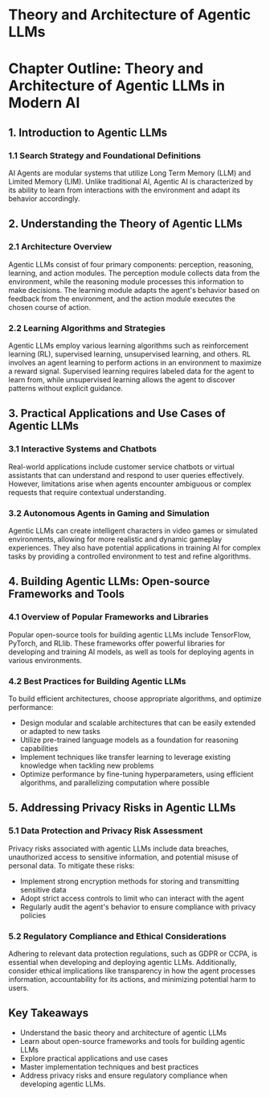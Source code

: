 # Theory and Architecture of Agentic LLMs

 # Chapter Outline: Theory and Architecture of Agentic LLMs in Modern AI

## 1. Introduction to Agentic LLMs
### 1.1 Search Strategy and Foundational Definitions
AI Agents are modular systems that utilize Long Term Memory (LLM) and Limited Memory (LIM). Unlike traditional AI, Agentic AI is characterized by its ability to learn from interactions with the environment and adapt its behavior accordingly.

## 2. Understanding the Theory of Agentic LLMs
### 2.1 Architecture Overview
Agentic LLMs consist of four primary components: perception, reasoning, learning, and action modules. The perception module collects data from the environment, while the reasoning module processes this information to make decisions. The learning module adapts the agent's behavior based on feedback from the environment, and the action module executes the chosen course of action.

### 2.2 Learning Algorithms and Strategies
Agentic LLMs employ various learning algorithms such as reinforcement learning (RL), supervised learning, unsupervised learning, and others. RL involves an agent learning to perform actions in an environment to maximize a reward signal. Supervised learning requires labeled data for the agent to learn from, while unsupervised learning allows the agent to discover patterns without explicit guidance.

## 3. Practical Applications and Use Cases of Agentic LLMs
### 3.1 Interactive Systems and Chatbots
Real-world applications include customer service chatbots or virtual assistants that can understand and respond to user queries effectively. However, limitations arise when agents encounter ambiguous or complex requests that require contextual understanding.

### 3.2 Autonomous Agents in Gaming and Simulation
Agentic LLMs can create intelligent characters in video games or simulated environments, allowing for more realistic and dynamic gameplay experiences. They also have potential applications in training AI for complex tasks by providing a controlled environment to test and refine algorithms.

## 4. Building Agentic LLMs: Open-source Frameworks and Tools
### 4.1 Overview of Popular Frameworks and Libraries
Popular open-source tools for building agentic LLMs include TensorFlow, PyTorch, and RLlib. These frameworks offer powerful libraries for developing and training AI models, as well as tools for deploying agents in various environments.

### 4.2 Best Practices for Building Agentic LLMs
To build efficient architectures, choose appropriate algorithms, and optimize performance:
- Design modular and scalable architectures that can be easily extended or adapted to new tasks
- Utilize pre-trained language models as a foundation for reasoning capabilities
- Implement techniques like transfer learning to leverage existing knowledge when tackling new problems
- Optimize performance by fine-tuning hyperparameters, using efficient algorithms, and parallelizing computation where possible

## 5. Addressing Privacy Risks in Agentic LLMs
### 5.1 Data Protection and Privacy Risk Assessment
Privacy risks associated with agentic LLMs include data breaches, unauthorized access to sensitive information, and potential misuse of personal data. To mitigate these risks:
- Implement strong encryption methods for storing and transmitting sensitive data
- Adopt strict access controls to limit who can interact with the agent
- Regularly audit the agent's behavior to ensure compliance with privacy policies

### 5.2 Regulatory Compliance and Ethical Considerations
Adhering to relevant data protection regulations, such as GDPR or CCPA, is essential when developing and deploying agentic LLMs. Additionally, consider ethical implications like transparency in how the agent processes information, accountability for its actions, and minimizing potential harm to users.

## Key Takeaways
- Understand the basic theory and architecture of agentic LLMs
- Learn about open-source frameworks and tools for building agentic LLMs
- Explore practical applications and use cases
- Master implementation techniques and best practices
- Address privacy risks and ensure regulatory compliance when developing agentic LLMs.